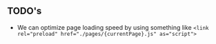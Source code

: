
## TODO's
* We can optimize page loading speed by using something like `<link rel="preload" href="./pages/{currentPage}.js" as="script">`